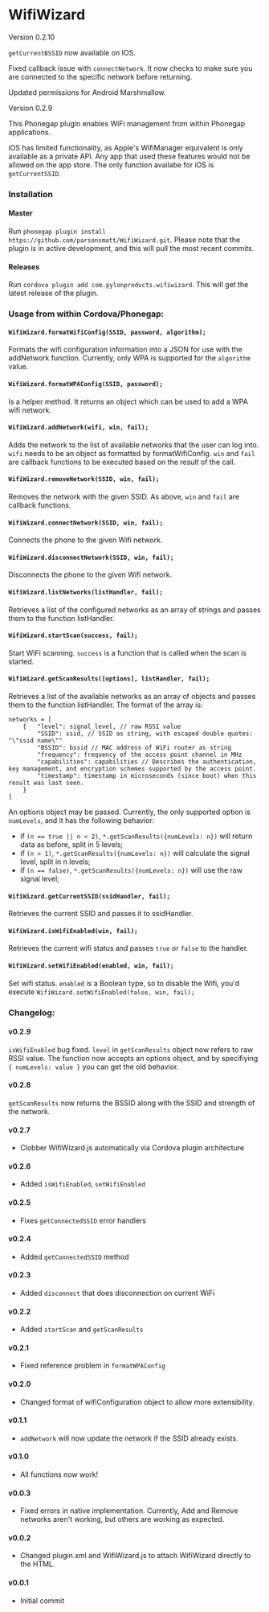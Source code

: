 # WifiWizard

Version 0.2.10

`getCurrentBSSID` now available on IOS.

Fixed callback issue with `connectNetwork`. It now checks to make sure you are connected to the specific network before returning.

Updated permissions for Android Marshmallow.

Version 0.2.9

This Phonegap plugin enables WiFi management from within Phonegap applications.

iOS has limited functionality, as Apple's WifiManager equivalent is only available as a private API. Any app that used these features would not be allowed on the app store. The only function availabe for iOS is `getCurrentSSID`.

### Installation

#### Master

Run `phonegap plugin install https://github.com/parsonsmatt/WifiWizard.git`. Please note that the plugin is in active development, and this will pull the most recent commits.

#### Releases

Run `cordova plugin add com.pylonproducts.wifiwizard`. This will get the latest release of the plugin.

### Usage from within Cordova/Phonegap:

#### `WifiWizard.formatWifiConfig(SSID, password, algorithm);` 

Formats the wifi configuration information into a JSON for use with the addNetwork function. Currently, only WPA is supported for the `algorithm` value.

#### `WifiWizard.formatWPAConfig(SSID, password);` 

Is a helper method. It returns an object which can be used to add a WPA wifi network.

#### `WifiWizard.addNetwork(wifi, win, fail);` 

Adds the network to the list of available networks that the user can log into. `wifi` needs to be an object as formatted by formatWifiConfig. `win` and `fail` are callback functions to be executed based on the result of the call.

#### `WifiWizard.removeNetwork(SSID, win, fail);` 

Removes the network with the given SSID. As above, `win` and `fail` are callback functions.

#### `WifiWizard.connectNetwork(SSID, win, fail);` 

Connects the phone to the given Wifi network.

#### `WifiWizard.disconnectNetwork(SSID, win, fail);` 

Disconnects the phone to the given Wifi network.

#### `WifiWizard.listNetworks(listHandler, fail);` 

Retrieves a list of the configured networks as an array of strings and passes them to the function listHandler.

#### `WifiWizard.startScan(success, fail);` 

Start WiFi scanning. `success` is a function that is called when the scan is started. 

#### `WifiWizard.getScanResults([options], listHandler, fail);` 

Retrieves a list of the available networks as an array of objects and passes them to the function listHandler. The format of the array is:

    networks = [
        {   "level": signal_level, // raw RSSI value
            "SSID": ssid, // SSID as string, with escaped double quotes: "\"ssid name\""
            "BSSID": bssid // MAC address of WiFi router as string
            "frequency": frequency of the access point channel in MHz
            "capabilities": capabilities // Describes the authentication, key management, and encryption schemes supported by the access point.
            "timestamp": timestamp in microseconds (since boot) when this result was last seen.
        }
    ]

An options object may be passed. Currently, the only supported option is `numLevels`, and it has the following behavior: 

- if `(n == true || n < 2)`, `*.getScanResults({numLevels: n})` will return data as before, split in 5 levels;
- if `(n > 1)`, `*.getScanResults({numLevels: n})` will calculate the signal level, split in n levels;
- if `(n == false)`, `*.getScanResults({numLevels: n})` will use the raw signal level;

#### `WifiWizard.getCurrentSSID(ssidHandler, fail);` 

Retrieves the current SSID and passes it to ssidHandler.

#### `WifiWizard.isWifiEnabled(win, fail);` 

Retrieves the current wifi status and passes `true` or `false` to the handler.

#### `WifiWizard.setWifiEnabled(enabled, win, fail);` 

Set wifi status. `enabled` is a Boolean type, so to disable the Wifi, you'd execute `WifiWizard.setWifiEnabled(false, win, fail);`

### Changelog:

#### v0.2.9

`isWifiEnabled` bug fixed. `level` in `getScanResults` object now refers to raw RSSI value. The function now accepts an options object, and by specifiying `{ numLevels: value }` you can get the old behavior.

#### v0.2.8

`getScanResults` now returns the BSSID along with the SSID and strength of the network.

#### v0.2.7

- Clobber WifiWizard.js automatically via Cordova plugin architecture

#### v0.2.6 

- Added `isWifiEnabled`, `setWifiEnabled`

#### v0.2.5 

- Fixes `getConnectedSSID` error handlers

#### v0.2.4 

- Added `getConnectedSSID` method

#### v0.2.3 

- Added `disconnect` that does disconnection on current WiFi

#### v0.2.2 

- Added `startScan` and `getScanResults`

#### v0.2.1 

- Fixed reference problem in `formatWPAConfig`

#### v0.2.0 

- Changed format of wifiConfiguration object to allow more extensibility.

#### v0.1.1 

- `addNetwork` will now update the network if the SSID already exists.

#### v0.1.0 

- All functions now work!

#### v0.0.3 

- Fixed errors in native implementation. Currently, Add and Remove networks aren't working, but others are working as expected.

#### v0.0.2 

- Changed plugin.xml and WifiWizard.js to attach WifiWizard directly to the HTML.

#### v0.0.1 

- Initial commit
